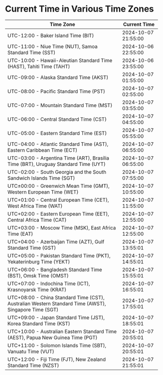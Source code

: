 # Current Time in Various Time Zones

| Time Zone | Current Time |
|-----------|--------------|
| UTC-12:00 - Baker Island Time (BIT) | 2024-10-07 21:55:00 |
| UTC-11:00 - Niue Time (NUT), Samoa Standard Time (SST) | 2024-10-06 22:55:00 |
| UTC-10:00 - Hawaii-Aleutian Standard Time (HAST), Tahiti Time (TAHT) | 2024-10-06 23:55:00 |
| UTC-09:00 - Alaska Standard Time (AKST) | 2024-10-07 01:55:00 |
| UTC-08:00 - Pacific Standard Time (PST) | 2024-10-07 02:55:00 |
| UTC-07:00 - Mountain Standard Time (MST) | 2024-10-07 03:55:00 |
| UTC-06:00 - Central Standard Time (CST) | 2024-10-07 04:55:00 |
| UTC-05:00 - Eastern Standard Time (EST) | 2024-10-07 05:55:00 |
| UTC-04:00 - Atlantic Standard Time (AST), Eastern Caribbean Time (ECT) | 2024-10-07 06:55:00 |
| UTC-03:00 - Argentina Time (ART), Brasília Time (BRT), Uruguay Standard Time (UYT) | 2024-10-07 06:55:00 |
| UTC-02:00 - South Georgia and the South Sandwich Islands Time (SGT) | 2024-10-07 07:55:00 |
| UTC±00:00 - Greenwich Mean Time (GMT), Western European Time (WET) | 2024-10-07 10:55:00 |
| UTC+01:00 - Central European Time (CET), West Africa Time (WAT) | 2024-10-07 11:55:00 |
| UTC+02:00 - Eastern European Time (EET), Central Africa Time (CAT) | 2024-10-07 12:55:00 |
| UTC+03:00 - Moscow Time (MSK), East Africa Time (EAT) | 2024-10-07 12:55:00 |
| UTC+04:00 - Azerbaijan Time (AZT), Gulf Standard Time (GST) | 2024-10-07 13:55:01 |
| UTC+05:00 - Pakistan Standard Time (PKT), Yekaterinburg Time (YEKT) | 2024-10-07 14:55:01 |
| UTC+06:00 - Bangladesh Standard Time (BST), Omsk Time (OMST) | 2024-10-07 15:55:01 |
| UTC+07:00 - Indochina Time (ICT), Krasnoyarsk Time (KRAT) | 2024-10-07 16:55:01 |
| UTC+08:00 - China Standard Time (CST), Australian Western Standard Time (AWST), Singapore Time (SGT) | 2024-10-07 17:55:01 |
| UTC+09:00 - Japan Standard Time (JST), Korea Standard Time (KST) | 2024-10-07 18:55:01 |
| UTC+10:00 - Australian Eastern Standard Time (AEST), Papua New Guinea Time (PGT) | 2024-10-07 20:55:01 |
| UTC+11:00 - Solomon Islands Time (SBT), Vanuatu Time (VUT) | 2024-10-07 20:55:01 |
| UTC+12:00 - Fiji Time (FJT), New Zealand Standard Time (NZST) | 2024-10-07 21:55:01 |
